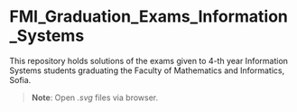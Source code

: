 # FMI_Graduation_Exams_Information_Systems

This repository holds solutions of the exams given to 4-th year Information Systems students graduating the Faculty of Mathematics and Informatics, Sofia.

> **Note**: Open *.svg* files via browser.
